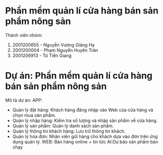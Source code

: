 #  Phần mềm quản lí cửa hàng bán sản phẩm nông sản
Thành viên nhóm:
  1. 2001200655 - Nguyễn Vương Giáng Hạ
  2. 2001200004 - Phạm Nguyễn Huyền Trân 
  3. 2001206913 - Từ Tiền Giang  
# Dự án: Phần mềm quản lí cửa hàng bán sản phẩm nông sản
Mô tả dự án: 
APP:
- Quản lý đặt hàng: Khách hàng đăng nhập vào Web của cửa hàng và chọn mua sản phẩm. 
- Quản lý nhập hàng: Kiểm tra số lượng và nhập sản phẩm về cửa hàng.
- Quản lý sản phẩm: Quản lý danh sách sản phẩm.
- Quản lý thông tin khách hàng: Lưu trữ thông tin khách.
- Quản lý hóa đơn: Nhân viên gửi hàng cho khách dựa vào đơn trên ứng dụng quản lý.
WEB: Bán hàng online + tin tức
AI:Dự báo sản phẩm bán chạy

